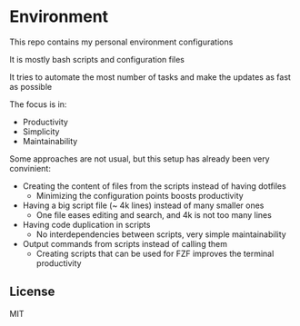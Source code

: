 # Environment

This repo contains my personal environment configurations

It is mostly bash scripts and configuration files

It tries to automate the most number of tasks and make the updates as fast as possible

The focus is in:

- Productivity
- Simplicity
- Maintainability

Some approaches are not usual, but this setup has already been very convinient:

- Creating the content of files from the scripts instead of having dotfiles
    - Minimizing the configuration points boosts productivity
- Having a big script file (~ 4k lines) instead of many smaller ones
    - One file eases editing and search, and 4k is not too many lines
- Having code duplication in scripts
    - No interdependencies between scripts, very simple maintainability
- Output commands from scripts instead of calling them
    - Creating scripts that can be used for FZF improves the terminal productivity

## License

MIT
